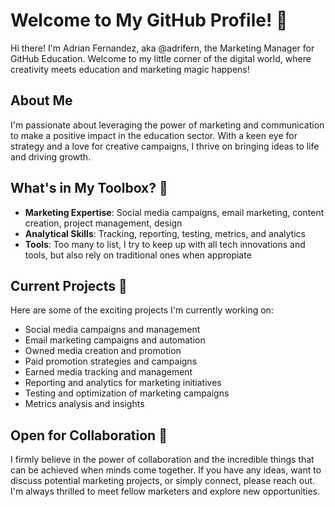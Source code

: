 # Welcome to My GitHub Profile! 🌟

Hi there! I'm Adrian Fernandez, aka @adrifern, the Marketing Manager for GitHub Education. Welcome to my little corner of the digital world, where creativity meets education and marketing magic happens!

## About Me

I'm passionate about leveraging the power of marketing and communication to make a positive impact in the education sector. With a keen eye for strategy and a love for creative campaigns, I thrive on bringing ideas to life and driving growth.

## What's in My Toolbox? 🧰

- **Marketing Expertise**: Social media campaigns, email marketing, content creation, project management, design
- **Analytical Skills**: Tracking, reporting, testing, metrics, and analytics
- **Tools**: Too many to list, I try to keep up with all tech innovations and tools, but also rely on traditional ones when appropiate

## Current Projects 🚀

Here are some of the exciting projects I'm currently working on:

- Social media campaigns and management
- Email marketing campaigns and automation
- Owned media creation and promotion
- Paid promotion strategies and campaigns
- Earned media tracking and management
- Reporting and analytics for marketing initiatives
- Testing and optimization of marketing campaigns
- Metrics analysis and insights

## Open for Collaboration 🤝

I firmly believe in the power of collaboration and the incredible things that can be achieved when minds come together. If you have any ideas, want to discuss potential marketing projects, or simply connect, please reach out. I'm always thrilled to meet fellow marketers and explore new opportunities.
